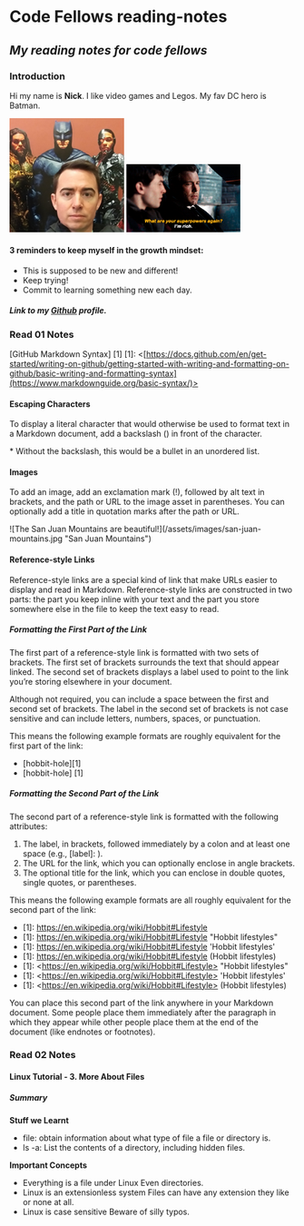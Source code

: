 # Code Fellows reading-notes
## *My reading notes for code fellows*

### Introduction

Hi my name is **Nick**.  I like video games and Legos. My fav DC hero is Batman.

<img src="seidel batman.jpg" width=40% height=40%>


<img src="Rich.gif" width=40% height=40%>


#### 3 reminders to keep myself in the growth mindset:

- This is supposed to be new and different!
- Keep trying!
- Commit to learning something new each day.

##### Link to my [Github](https://enviouscodefellow.github.io/reading-notes/) profile.

### Read 01 Notes

[GitHub Markdown Syntax] [1]
[1]: <[https://docs.github.com/en/get-started/writing-on-github/getting-started-with-writing-and-formatting-on-github/basic-writing-and-formatting-syntax](https://www.markdownguide.org/basic-syntax/)>

#### Escaping Characters
To display a literal character that would otherwise be used to format text in a Markdown document, add a backslash (\) in front of the character.

\* Without the backslash, this would be a bullet in an unordered list.

#### Images

To add an image, add an exclamation mark (!), followed by alt text in brackets, and the path or URL to the image asset in parentheses. You can optionally add a title in quotation marks after the path or URL.

\!\[The San Juan Mountains are beautiful!](/assets/images/san-juan-mountains.jpg "San Juan Mountains")

#### Reference-style Links

Reference-style links are a special kind of link that make URLs easier to display and read in Markdown. Reference-style links are constructed in two parts: the part you keep inline with your text and the part you store somewhere else in the file to keep the text easy to read.

##### Formatting the First Part of the Link
The first part of a reference-style link is formatted with two sets of brackets. The first set of brackets surrounds the text that should appear linked. The second set of brackets displays a label used to point to the link you’re storing elsewhere in your document.

Although not required, you can include a space between the first and second set of brackets. The label in the second set of brackets is not case sensitive and can include letters, numbers, spaces, or punctuation.

This means the following example formats are roughly equivalent for the first part of the link:

* \[hobbit-hole]\[1]
* \[hobbit-hole] \[1]

##### Formatting the Second Part of the Link
The second part of a reference-style link is formatted with the following attributes:

1. The label, in brackets, followed immediately by a colon and at least one space (e.g., [label]: ).
2. The URL for the link, which you can optionally enclose in angle brackets.
3. The optional title for the link, which you can enclose in double quotes, single quotes, or parentheses.

This means the following example formats are all roughly equivalent for the second part of the link:

* \[1]: https://en.wikipedia.org/wiki/Hobbit#Lifestyle
* \[1]: https://en.wikipedia.org/wiki/Hobbit#Lifestyle "Hobbit lifestyles"
* \[1]: https://en.wikipedia.org/wiki/Hobbit#Lifestyle 'Hobbit lifestyles'
* \[1]: https://en.wikipedia.org/wiki/Hobbit#Lifestyle (Hobbit lifestyles)
* \[1]: \<https://en.wikipedia.org/wiki/Hobbit#Lifestyle> "Hobbit lifestyles"
* \[1]: \<https://en.wikipedia.org/wiki/Hobbit#Lifestyle> 'Hobbit lifestyles'
* \[1]: \<https://en.wikipedia.org/wiki/Hobbit#Lifestyle> (Hobbit lifestyles)

You can place this second part of the link anywhere in your Markdown document. Some people place them immediately after the paragraph in which they appear while other people place them at the end of the document (like endnotes or footnotes).

### Read 02 Notes

#### Linux Tutorial - 3. More About Files
##### Summary

**Stuff we Learnt**
* file:
    obtain information about what type of file a file or directory is.
* ls -a:
    List the contents of a directory, including hidden files.

**Important Concepts**
* Everything is a file under Linux
    Even directories.
* Linux is an extensionless system
    Files can have any extension they like or none at all.
* Linux is case sensitive
    Beware of silly typos.

